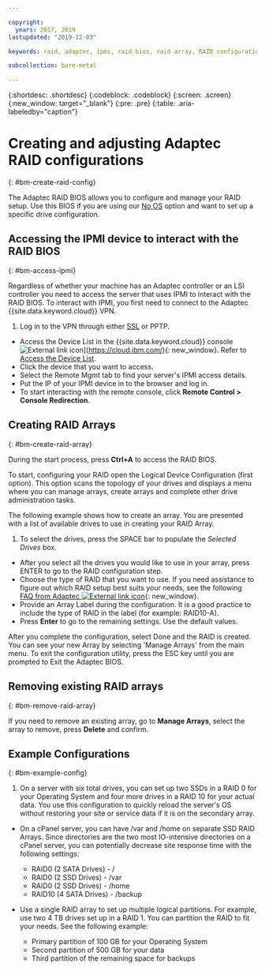 ```yaml
---

copyright:
  years: 2017, 2019
lastupdated: "2019-12-03"

keywords: raid, adaptec, ipmi, raid bios, raid array, RAID configuration

subcollection: bare-metal

---
```


{:shortdesc: .shortdesc}
{:codeblock: .codeblock}
{:screen: .screen}
{:new_window: target="_blank"}
{:pre: .pre}
{:table: .aria-labeledby="caption"}

# Creating and adjusting Adaptec RAID configurations
{: #bm-create-raid-config}

The Adaptec RAID BIOS allows you to configure and manage your RAID setup. Use this BIOS if you are using our [No OS](/docs/bare-metal?topic=bare-metal-bm-no-os) option and want to set up a specific drive configuration.

## Accessing the IPMI device to interact with the RAID BIOS
{: #bm-access-ipmi}

Regardless of whether your machine has an Adaptec controller or an LSI controller you need to access the server that uses IPMI to interact with the RAID BIOS. To interact with IPMI, you first need to connect to the Adaptec {{site.data.keyword.cloud}} VPN.
1. Log in to the VPN through either [SSL](/docs/infrastructure/iaas-vpn?topic=VPN-setup-ssl-vpn-connections#setup-ssl-vpn-connections) or PPTP.
* Access the Device List in the {{site.data.keyword.cloud}} console ![External link icon](../icons/launch-glyph.svg "External link icon")](https://cloud.ibm.com/){: new_window}. Refer to [Access the Device List](/docs/infrastructure/vsi?topic=virtual-servers-managing-virtual-servers).
* Click the device that you want to access.
* Select the Remote Mgmt tab to find your server's IPMI access details.
* Put the IP of your IPMI device in to the browser and log in.
* To start interacting with the remote console, click **Remote Control > Console Redirection**.

## Creating RAID Arrays
{: #bm-create-raid-array}

During the start process, press **Ctrl+A** to access the RAID BIOS.

To start, configuring your RAID open the Logical Device Configuration (first option). This option scans the topology of your drives and displays a menu where you can manage arrays, create arrays and complete other drive administration tasks.

The following example shows how to create an array. You are presented with a list of available drives to use in creating your RAID Array.

1. To select the drives, press the SPACE bar to populate the *Selected Drives* box.
* After you select all the drives you would like to use in your array, press ENTER to go to the RAID configuration step.
* Choose the type of RAID that you want to use. If you need assistance to figure out which RAID setup best suits your needs, see the following [FAQ from Adaptec ![External link icon](../icons/launch-glyph.svg "External link icon")](http://www.adaptec.com/en-us/_common/compatibility/_education/raid_level_compar_wp.htm){: new_window}.
* Provide an Array Label during the configuration. It is a good practice to include the type of RAID in the label (for example: RAID10-A).
* Press **Enter** to go to the remaining settings. Use the default values.

After you complete the configuration, select Done and the RAID is created. You can see your new Array by selecting 'Manage Arrays' from the main menu. To exit the configuration utility, press the ESC key until you are prompted to Exit the Adaptec BIOS.

## Removing existing RAID arrays
{: #bm-remove-raid-array}

If you need to remove an existing array, go to **Manage Arrays**, select the array to remove, press **Delete** and confirm.

## Example Configurations
{: #bm-example-config}

1. On a server with six total drives, you can set up two SSDs in a RAID 0 for your Operating System and four more drives in a RAID 10 for your actual data. You use this configuration to quickly reload the server's OS without restoring your site or service data if it is on the secondary array.

* On a cPanel server, you can have /var and /home on separate SSD RAID Arrays. Since directories are the two most IO-intensive directories on a cPanel server, you can potentially decrease site response time with the following settings:
  * RAID0 (2 SATA Drives) - /
  * RAID0 (2 SSD Drives) - /var
  * RAID0 (2 SSD Drives) - /home
  * RAID10 (4 SATA Drives) - /backup

* Use a single RAID array to set up multiple logical partitions. For example, use two 4 TB drives set up in a RAID 1. You can partition the RAID to fit your needs. See the following example:
  * Primary partition of 100 GB for your Operating System
  * Second partition of 500 GB for your data
  * Third partition of the remaining space for backups
